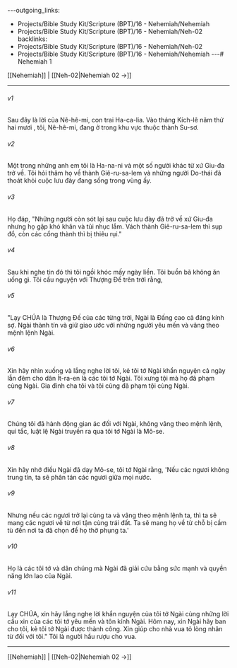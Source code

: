---outgoing_links:
  - Projects/Bible Study Kit/Scripture (BPT)/16 - Nehemiah/Nehemiah
  - Projects/Bible Study Kit/Scripture (BPT)/16 - Nehemiah/Neh-02
backlinks:
  - Projects/Bible Study Kit/Scripture (BPT)/16 - Nehemiah/Neh-02
  - Projects/Bible Study Kit/Scripture (BPT)/16 - Nehemiah/Nehemiah
---# Nehemiah 1

[[Nehemiah]] | [[Neh-02|Nehemiah 02 →]]
***



###### v1 
Sau đây là lời của Nê-hê-mi, con trai Ha-ca-lia. Vào tháng Kích-lê năm thứ hai mươi , tôi, Nê-hê-mi, đang ở trong khu vực thuộc thành Su-sơ. 

###### v2 
Một trong những anh em tôi là Ha-na-ni và một số người khác từ xứ Giu-đa trở về. Tôi hỏi thăm họ về thành Giê-ru-sa-lem và những người Do-thái đã thoát khỏi cuộc lưu đày đang sống trong vùng ấy. 

###### v3 
Họ đáp, "Những người còn sót lại sau cuộc lưu đày đã trở về xứ Giu-đa nhưng họ gặp khó khăn và tủi nhục lắm. Vách thành Giê-ru-sa-lem thì sụp đổ, còn các cổng thành thì bị thiêu rụi." 

###### v4 
Sau khi nghe tin đó thì tôi ngồi khóc mấy ngày liền. Tôi buồn bã không ăn uống gì. Tôi cầu nguyện với Thượng Đế trên trời rằng, 

###### v5 
"Lạy CHÚA là Thượng Đế của các từng trời, Ngài là Đấng cao cả đáng kính sợ. Ngài thành tín và giữ giao ước với những người yêu mến và vâng theo mệnh lệnh Ngài. 

###### v6 
Xin hãy nhìn xuống và lắng nghe lời tôi, kẻ tôi tớ Ngài khẩn nguyện cả ngày lẫn đêm cho dân Ít-ra-en là các tôi tớ Ngài. Tôi xưng tội mà họ đã phạm cùng Ngài. Gia đình cha tôi và tôi cũng đã phạm tội cùng Ngài. 

###### v7 
Chúng tôi đã hành động gian ác đối với Ngài, không vâng theo mệnh lệnh, qui tắc, luật lệ Ngài truyền ra qua tôi tớ Ngài là Mô-se. 

###### v8 
Xin hãy nhớ điều Ngài đã dạy Mô-se, tôi tớ Ngài rằng, 'Nếu các ngươi không trung tín, ta sẽ phân tán các ngươi giữa mọi nước. 

###### v9 
Nhưng nếu các ngươi trở lại cùng ta và vâng theo mệnh lệnh ta, thì ta sẽ mang các ngươi về từ nơi tận cùng trái đất. Ta sẽ mang họ về từ chỗ bị cầm tù đến nơi ta đã chọn để họ thờ phụng ta.' 

###### v10 
Họ là các tôi tớ và dân chúng mà Ngài đã giải cứu bằng sức mạnh và quyền năng lớn lao của Ngài. 

###### v11 
Lạy CHÚA, xin hãy lắng nghe lời khẩn nguyện của tôi tớ Ngài cùng những lời cầu xin của các tôi tớ yêu mến và tôn kính Ngài. Hôm nay, xin Ngài hãy ban cho tôi, kẻ tôi tớ Ngài được thành công. Xin giúp cho nhà vua tỏ lòng nhân từ đối với tôi." Tôi là người hầu rượu cho vua.

***
[[Nehemiah]] | [[Neh-02|Nehemiah 02 →]]
